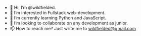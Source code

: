 - 👋 Hi, I’m @wildfielded.
- 👀 I’m interested in Fullstack web-development.
- 🌱 I’m currently learning Python and JavaScript.
- 💞️ I’m looking to collaborate on any development as junior.
- 📫 How to reach me? Just write me to wildfielded@gmail.com

<!---
wildfielded/wildfielded is a ✨ special ✨ repository because its `README.md` (this file) appears on your GitHub profile.
You can click the Preview link to take a look at your changes.
--->

